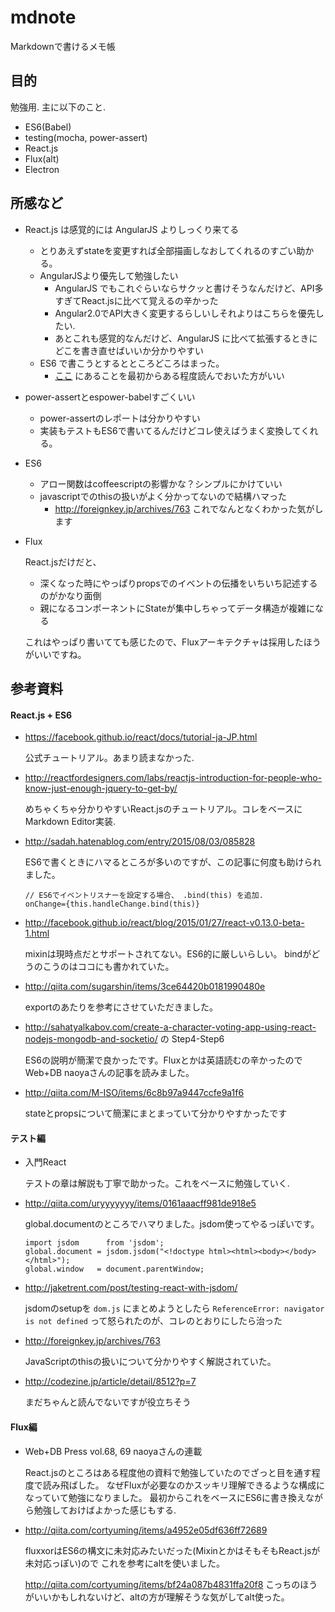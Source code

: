 # mdnote

Markdownで書けるメモ帳

## 目的

勉強用. 主に以下のこと.

- ES6(Babel)
- testing(mocha, power-assert)
- React.js
- Flux(alt)
- Electron


## 所感など

- React.js は感覚的には AngularJS よりしっくり来てる
    - とりあえずstateを変更すれば全部描画しなおしてくれるのすごい助かる。
    - AngularJSより優先して勉強したい
        - AngularJS でもこれぐらいならサクッと書けそうなんだけど、API多すぎてReact.jsに比べて覚えるの辛かった
        - Angular2.0でAPI大きく変更するらしいしそれよりはこちらを優先したい.
        - あとこれも感覚的なんだけど、AngularJS に比べて拡張するときにどこを書き直せばいいか分かりやすい
    - ES6 で書こうとするとところどころはまった。
        - [ここ](http://qiita.com/tell-k/items/a449f60ad3494fda00fa) にあることを最初からある程度読んでおいた方がいい


- power-assertとespower-babelすごくいい
    - power-assertのレポートは分かりやすい
    - 実装もテストもES6で書いてるんだけどコレ使えばうまく変換してくれる。

- ES6
    - アロー関数はcoffeescriptの影響かな？シンプルにかけていい
    - javascriptでのthisの扱いがよく分かってないので結構ハマった
        - http://foreignkey.jp/archives/763 これでなんとなくわかった気がします

- Flux

    React.jsだけだと、

    - 深くなった時にやっぱりpropsでのイベントの伝播をいちいち記述するのがかなり面倒
    - 親になるコンポーネントにStateが集中しちゃってデータ構造が複雑になる
    
    これはやっぱり書いてても感じたので、Fluxアーキテクチャは採用したほうがいいですね。

## 参考資料

#### React.js + ES6

- https://facebook.github.io/react/docs/tutorial-ja-JP.html

    公式チュートリアル。あまり読まなかった.

- http://reactfordesigners.com/labs/reactjs-introduction-for-people-who-know-just-enough-jquery-to-get-by/

    めちゃくちゃ分かりやすいReact.jsのチュートリアル。コレをベースにMarkdown Editor実装.

- http://sadah.hatenablog.com/entry/2015/08/03/085828

    ES6で書くときにハマるところが多いのですが、この記事に何度も助けられました。

    ```
    // ES6でイベントリスナーを設定する場合、 .bind(this) を追加.
    onChange={this.handleChange.bind(this)}
    ```

- http://facebook.github.io/react/blog/2015/01/27/react-v0.13.0-beta-1.html

    mixinは現時点だとサポートされてない。ES6的に厳しいらしい。
    bindがどうのこうのはココにも書かれていた。

- http://qiita.com/sugarshin/items/3ce64420b0181990480e

    exportのあたりを参考にさせていただきました。

- http://sahatyalkabov.com/create-a-character-voting-app-using-react-nodejs-mongodb-and-socketio/ の Step4-Step6

    ES6の説明が簡潔で良かったです。Fluxとかは英語読むの辛かったのでWeb+DB naoyaさんの記事を読みました。

- http://qiita.com/M-ISO/items/6c8b97a9447ccfe9a1f6

    stateとpropsについて簡潔にまとまっていて分かりやすかったです

#### テスト編

- 入門React

    テストの章は解説も丁寧で助かった。これをベースに勉強していく.

- http://qiita.com/uryyyyyyy/items/0161aaacff981de918e5

    global.documentのところでハマりました。jsdom使ってやるっぽいです。

    ```
    import jsdom      from 'jsdom';
    global.document = jsdom.jsdom("<!doctype html><html><body></body></html>");
    global.window   = document.parentWindow;
    ```

- http://jaketrent.com/post/testing-react-with-jsdom/

    jsdomのsetupを `dom.js` にまとめようとしたら `ReferenceError: navigator is not defined`
    って怒られたのが、コレのとおりにしたら治った

- http://foreignkey.jp/archives/763

    JavaScriptのthisの扱いについて分かりやすく解説されていた。

- http://codezine.jp/article/detail/8512?p=7

    まだちゃんと読んでないですが役立ちそう

#### Flux編

- Web+DB Press vol.68, 69 naoyaさんの連載

    React.jsのところはある程度他の資料で勉強していたのでざっと目を通す程度で読み飛ばした。
    なぜFluxが必要なのかスッキリ理解できるような構成になっていて勉強になりました。
    最初からこれをベースにES6に書き換えながら勉強しておけばよかった感じもする.

- http://qiita.com/cortyuming/items/a4952e05df636ff72689

    fluxxorはES6の構文に未対応みたいだった(MixinとかはそもそもReact.jsが未対応っぽい)ので
    これを参考にaltを使いました。
    
    http://qiita.com/cortyuming/items/bf24a087b4831ffa20f8
    こっちのほうがいいかもしれないけど、altの方が理解そうな気がしてalt使った。
